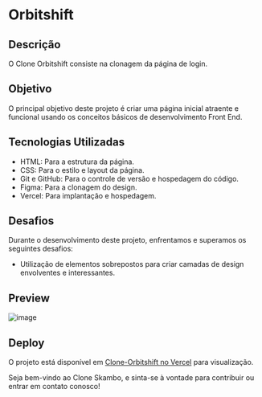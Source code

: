 # Orbitshift

## Descrição

O Clone Orbitshift consiste na clonagem da página de login.

## Objetivo

O principal objetivo deste projeto é criar uma página inicial atraente e funcional usando os conceitos básicos de desenvolvimento Front End.

## Tecnologias Utilizadas

- HTML: Para a estrutura da página.
- CSS: Para o estilo e layout da página.
- Git e GitHub: Para o controle de versão e hospedagem do código.
- Figma: Para a clonagem do design.
- Vercel: Para implantação e hospedagem.

## Desafios

Durante o desenvolvimento deste projeto, enfrentamos e superamos os seguintes desafios:

- Utilização de elementos sobrepostos para criar camadas de design envolventes e interessantes.

## Preview

![image](https://github.com/oliveira-k/Orbitshift/assets/140715453/c7b76f80-c0b2-42f3-9d94-6d7148bf380d)




## Deploy

O projeto está disponível em [Clone-Orbitshift no Vercel](https://orbitshift.vercel.app/) para visualização.

Seja bem-vindo ao Clone Skambo, e sinta-se à vontade para contribuir ou entrar em contato conosco!
